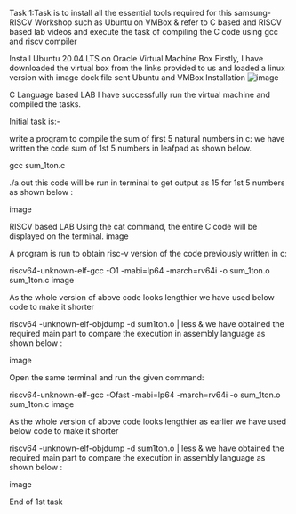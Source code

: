 Task 1:Task is to install all the essential tools required for this samsung-RISCV Workshop such as Ubuntu on VMBox & refer to C based and RISCV based lab videos and execute the task of compiling the C code using gcc and riscv compiler

Install Ubuntu 20.04 LTS on Oracle Virtual Machine Box
Firstly, I have downloaded the virtual box from the links provided to us and loaded a linux version with image dock file sent
Ubuntu and VMBox Installation
![image](https://github.com/user-attachments/assets/296cb791-b48d-4e10-aee8-7bafbc86806a)

C Language based LAB
I have successfully run the virtual machine and compiled the tasks.

Initial task is:-

write a program to compile the sum of first 5 natural numbers in c:
we have written the code sum of 1st 5 numbers in leafpad as shown below.

gcc sum_1ton.c

./a.out
this code will be run in terminal to get output as 15 for 1st 5 numbers as shown below :

image

RISCV based LAB
Using the cat command, the entire C code will be displayed on the terminal.
image

A program is run to obtain risc-v version of the code previously written in c:

riscv64-unknown-elf-gcc -O1 -mabi=lp64 -march=rv64i -o sum_1ton.o sum_1ton.c
image

As the whole version of above code looks lengthier we have used below code to make it shorter

riscv64 -unknown-elf-objdump -d sum1ton.o | less
& we have obtained the required main part to compare the execution in assembly language as shown below :

image

Open the same terminal and run the given command:

riscv64-unknown-elf-gcc -Ofast -mabi=lp64 -march=rv64i -o sum_1ton.o sum_1ton.c
image

As the whole version of above code looks lengthier as earlier we have used below code to make it shorter

riscv64 -unknown-elf-objdump -d sum1ton.o | less
& we have obtained the required main part to compare the execution in assembly language as shown below :

image

End of 1st task
